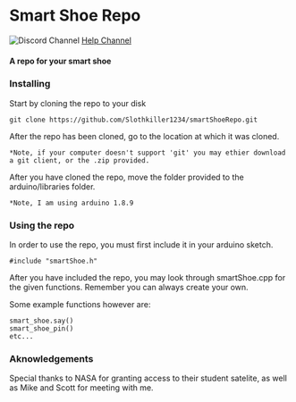 # Smart Shoe Repo

![Discord Channel](https://avatars3.githubusercontent.com/u/1965106?s=16&v=4) [Help Channel](https://discord.gg/S9uT74G)

#### A repo for your smart shoe

### Installing

  Start by cloning the repo to your disk

  ```
  git clone https://github.com/Slothkiller1234/smartShoeRepo.git
  ```
  
  After the repo has been cloned, go to the location at which it was cloned.
  
    *Note, if your computer doesn't support 'git' you may ethier download a git client, or the .zip provided.
  
  After you have cloned the repo, move the folder provided to the arduino/libraries folder.
  
	*Note, I am using arduino 1.8.9

### Using the repo
	
   In order to use the repo, you must first include it in your arduino sketch.
	
	
	#include "smartShoe.h"
	
   After you have included the repo, you may look through smartShoe.cpp for the given functions. Remember you can always create your own.
   
   Some example functions however are:
   
	
	smart_shoe.say()
	smart_shoe_pin()
	etc...

### Aknowledgements

   Special thanks to NASA for granting access to their student satelite, as well as Mike and Scott for meeting with me.